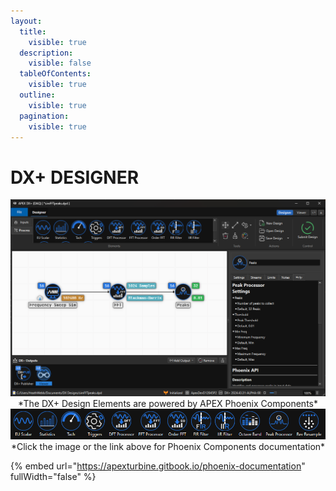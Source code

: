 ```yaml
---
layout:
  title:
    visible: true
  description:
    visible: false
  tableOfContents:
    visible: true
  outline:
    visible: true
  pagination:
    visible: true
---
```


# DX+ DESIGNER


<div align="center">
  <a href="https://apexturbine.gitbook.io/phoenix-documentation">
    <img src="../.gitbook/assets/DX+Designer.png" alt="DX+ Design Elements" width="1237">
  </a>
</div>

<div align="center">
  *The DX+ Design Elements are powered by APEX Phoenix Components*
</div>


<div align="center">
  <a href="https://apexturbine.gitbook.io/phoenix-documentation">
    <img src="../.gitbook/assets/2024-11-01-1730476913%20(926x91).png" alt="Phoenix Components Documentation" width="926">
  </a>
</div>

<div align="center">
  *Click the image or the link above for Phoenix Components documentation*
</div>



{% embed url="https://apexturbine.gitbook.io/phoenix-documentation" fullWidth="false" %}
